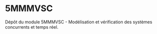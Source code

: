 # 5MMMVSC
Dépôt du module 5MMMVSC - Modélisation et vérification des systèmes concurrents et temps réel.
